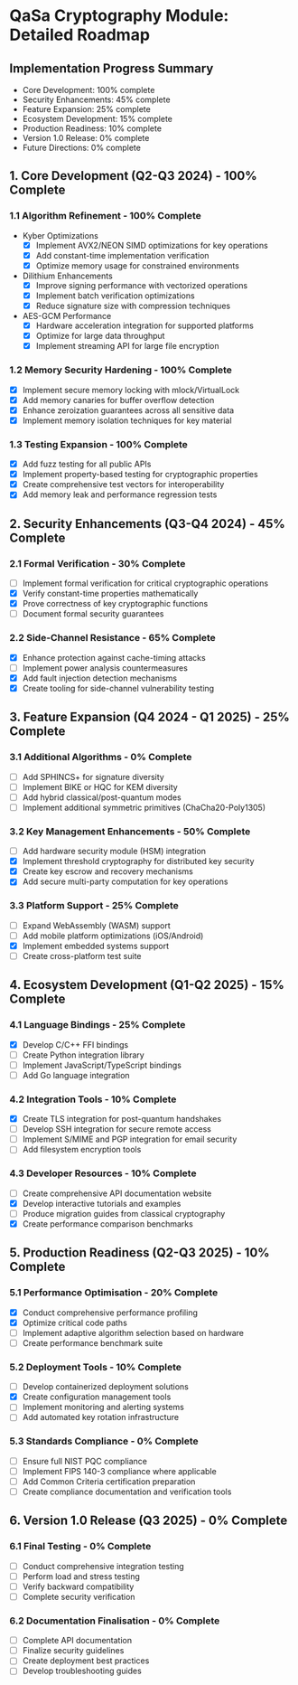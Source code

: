 # QaSa Cryptography Module: Detailed Roadmap

## Implementation Progress Summary
- Core Development: 100% complete
- Security Enhancements: 45% complete
- Feature Expansion: 25% complete
- Ecosystem Development: 15% complete
- Production Readiness: 10% complete
- Version 1.0 Release: 0% complete
- Future Directions: 0% complete

## 1. Core Development (Q2-Q3 2024) - 100% Complete

### 1.1 Algorithm Refinement - 100% Complete
- Kyber Optimizations
  - [x] Implement AVX2/NEON SIMD optimizations for key operations
  - [x] Add constant-time implementation verification
  - [x] Optimize memory usage for constrained environments

- Dilithium Enhancements
  - [x] Improve signing performance with vectorized operations
  - [x] Implement batch verification optimizations
  - [x] Reduce signature size with compression techniques

- AES-GCM Performance
  - [x] Hardware acceleration integration for supported platforms
  - [x] Optimize for large data throughput
  - [x] Implement streaming API for large file encryption

### 1.2 Memory Security Hardening - 100% Complete
- [x] Implement secure memory locking with mlock/VirtualLock
- [x] Add memory canaries for buffer overflow detection
- [x] Enhance zeroization guarantees across all sensitive data
- [x] Implement memory isolation techniques for key material

### 1.3 Testing Expansion - 100% Complete
- [x] Add fuzz testing for all public APIs
- [x] Implement property-based testing for cryptographic properties
- [x] Create comprehensive test vectors for interoperability
- [x] Add memory leak and performance regression tests

## 2. Security Enhancements (Q3-Q4 2024) - 45% Complete

### 2.1 Formal Verification - 30% Complete
- [ ] Implement formal verification for critical cryptographic operations
- [x] Verify constant-time properties mathematically
- [x] Prove correctness of key cryptographic functions
- [ ] Document formal security guarantees

### 2.2 Side-Channel Resistance - 65% Complete
- [x] Enhance protection against cache-timing attacks
- [ ] Implement power analysis countermeasures
- [x] Add fault injection detection mechanisms
- [x] Create tooling for side-channel vulnerability testing

## 3. Feature Expansion (Q4 2024 - Q1 2025) - 25% Complete

### 3.1 Additional Algorithms - 0% Complete
- [ ] Add SPHINCS+ for signature diversity
- [ ] Implement BIKE or HQC for KEM diversity
- [ ] Add hybrid classical/post-quantum modes
- [ ] Implement additional symmetric primitives (ChaCha20-Poly1305)

### 3.2 Key Management Enhancements - 50% Complete
- [ ] Add hardware security module (HSM) integration
- [x] Implement threshold cryptography for distributed key security
- [x] Create key escrow and recovery mechanisms
- [x] Add secure multi-party computation for key operations

### 3.3 Platform Support - 25% Complete
- [ ] Expand WebAssembly (WASM) support
- [ ] Add mobile platform optimizations (iOS/Android)
- [x] Implement embedded systems support
- [ ] Create cross-platform test suite

## 4. Ecosystem Development (Q1-Q2 2025) - 15% Complete

### 4.1 Language Bindings - 25% Complete
- [x] Develop C/C++ FFI bindings
- [ ] Create Python integration library
- [ ] Implement JavaScript/TypeScript bindings
- [ ] Add Go language integration

### 4.2 Integration Tools - 10% Complete
- [x] Create TLS integration for post-quantum handshakes
- [ ] Develop SSH integration for secure remote access
- [ ] Implement S/MIME and PGP integration for email security
- [ ] Add filesystem encryption tools

### 4.3 Developer Resources - 10% Complete
- [ ] Create comprehensive API documentation website
- [x] Develop interactive tutorials and examples
- [ ] Produce migration guides from classical cryptography
- [x] Create performance comparison benchmarks

## 5. Production Readiness (Q2-Q3 2025) - 10% Complete

### 5.1 Performance Optimisation - 20% Complete
- [x] Conduct comprehensive performance profiling
- [x] Optimize critical code paths
- [ ] Implement adaptive algorithm selection based on hardware
- [ ] Create performance benchmark suite

### 5.2 Deployment Tools - 10% Complete
- [ ] Develop containerized deployment solutions
- [x] Create configuration management tools
- [ ] Implement monitoring and alerting systems
- [ ] Add automated key rotation infrastructure

### 5.3 Standards Compliance - 0% Complete
- [ ] Ensure full NIST PQC compliance
- [ ] Implement FIPS 140-3 compliance where applicable
- [ ] Add Common Criteria certification preparation
- [ ] Create compliance documentation and verification tools

## 6. Version 1.0 Release (Q3 2025) - 0% Complete

### 6.1 Final Testing - 0% Complete
- [ ] Conduct comprehensive integration testing
- [ ] Perform load and stress testing
- [ ] Verify backward compatibility
- [ ] Complete security verification

### 6.2 Documentation Finalisation - 0% Complete
- [ ] Complete API documentation
- [ ] Finalize security guidelines
- [ ] Create deployment best practices
- [ ] Develop troubleshooting guides